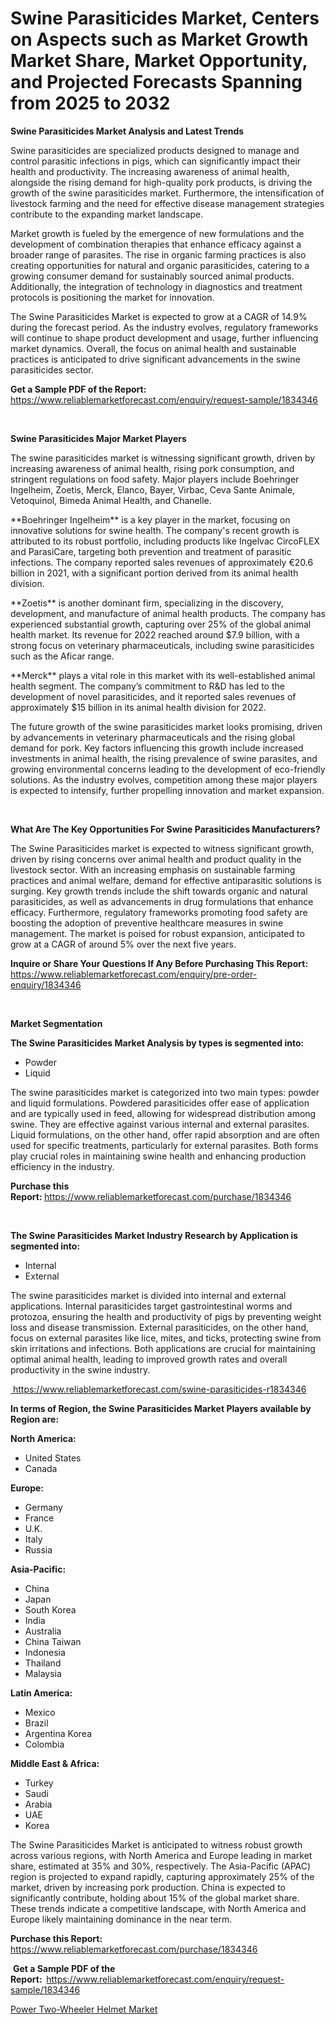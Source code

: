 <p><h1>Swine Parasiticides Market, Centers on Aspects such as Market Growth Market Share, Market Opportunity, and Projected Forecasts Spanning from 2025 to 2032</h1></p><p><strong>Swine Parasiticides Market Analysis and Latest Trends</strong></p>
<p><p>Swine parasiticides are specialized products designed to manage and control parasitic infections in pigs, which can significantly impact their health and productivity. The increasing awareness of animal health, alongside the rising demand for high-quality pork products, is driving the growth of the swine parasiticides market. Furthermore, the intensification of livestock farming and the need for effective disease management strategies contribute to the expanding market landscape.</p><p>Market growth is fueled by the emergence of new formulations and the development of combination therapies that enhance efficacy against a broader range of parasites. The rise in organic farming practices is also creating opportunities for natural and organic parasiticides, catering to a growing consumer demand for sustainably sourced animal products. Additionally, the integration of technology in diagnostics and treatment protocols is positioning the market for innovation. </p><p>The Swine Parasiticides Market is expected to grow at a CAGR of 14.9% during the forecast period. As the industry evolves, regulatory frameworks will continue to shape product development and usage, further influencing market dynamics. Overall, the focus on animal health and sustainable practices is anticipated to drive significant advancements in the swine parasiticides sector.</p></p>
<p><strong>Get a Sample PDF of the Report:&nbsp;</strong> <a href="https://www.reliablemarketforecast.com/enquiry/request-sample/1834346?utm_campaign=2758&utm_medium=2&utm_source=Github&utm_content=ia&utm_term=05042025&utm_id=swine-parasiticides">https://www.reliablemarketforecast.com/enquiry/request-sample/1834346</a></p>
<p>&nbsp;</p>
<p><strong>Swine Parasiticides Major Market Players</strong></p>
<p><p>The swine parasiticides market is witnessing significant growth, driven by increasing awareness of animal health, rising pork consumption, and stringent regulations on food safety. Major players include Boehringer Ingelheim, Zoetis, Merck, Elanco, Bayer, Virbac, Ceva Sante Animale, Vetoquinol, Bimeda Animal Health, and Chanelle.</p><p>**Boehringer Ingelheim** is a key player in the market, focusing on innovative solutions for swine health. The company's recent growth is attributed to its robust portfolio, including products like Ingelvac CircoFLEX and ParasiCare, targeting both prevention and treatment of parasitic infections. The company reported sales revenues of approximately €20.6 billion in 2021, with a significant portion derived from its animal health division.</p><p>**Zoetis** is another dominant firm, specializing in the discovery, development, and manufacture of animal health products. The company has experienced substantial growth, capturing over 25% of the global animal health market. Its revenue for 2022 reached around $7.9 billion, with a strong focus on veterinary pharmaceuticals, including swine parasiticides such as the Aficar range.</p><p>**Merck** plays a vital role in this market with its well-established animal health segment. The company’s commitment to R&D has led to the development of novel parasiticides, and it reported sales revenues of approximately $15 billion in its animal health division for 2022.</p><p>The future growth of the swine parasiticides market looks promising, driven by advancements in veterinary pharmaceuticals and the rising global demand for pork. Key factors influencing this growth include increased investments in animal health, the rising prevalence of swine parasites, and growing environmental concerns leading to the development of eco-friendly solutions. As the industry evolves, competition among these major players is expected to intensify, further propelling innovation and market expansion.</p></p>
<p>&nbsp;</p>
<p><strong>What Are The Key Opportunities For Swine Parasiticides Manufacturers?</strong></p>
<p><p>The Swine Parasiticides market is expected to witness significant growth, driven by rising concerns over animal health and product quality in the livestock sector. With an increasing emphasis on sustainable farming practices and animal welfare, demand for effective antiparasitic solutions is surging. Key growth trends include the shift towards organic and natural parasiticides, as well as advancements in drug formulations that enhance efficacy. Furthermore, regulatory frameworks promoting food safety are boosting the adoption of preventive healthcare measures in swine management. The market is poised for robust expansion, anticipated to grow at a CAGR of around 5% over the next five years.</p></p>
<p><strong>Inquire or Share Your Questions If Any Before Purchasing This Report:</strong> <a href="https://www.reliablemarketforecast.com/enquiry/pre-order-enquiry/1834346?utm_campaign=2758&utm_medium=2&utm_source=Github&utm_content=ia&utm_term=05042025&utm_id=swine-parasiticides">https://www.reliablemarketforecast.com/enquiry/pre-order-enquiry/1834346</a></p>
<p>&nbsp;</p>
<p><strong>Market Segmentation</strong></p>
<p><strong>The Swine Parasiticides Market Analysis by types is segmented into:</strong></p>
<p><ul><li>Powder</li><li>Liquid</li></ul></p>
<p><p>The swine parasiticides market is categorized into two main types: powder and liquid formulations. Powdered parasiticides offer ease of application and are typically used in feed, allowing for widespread distribution among swine. They are effective against various internal and external parasites. Liquid formulations, on the other hand, offer rapid absorption and are often used for specific treatments, particularly for external parasites. Both forms play crucial roles in maintaining swine health and enhancing production efficiency in the industry.</p></p>
<p><strong>Purchase this Report:&nbsp;</strong><a href="https://www.reliablemarketforecast.com/purchase/1834346?utm_campaign=2758&utm_medium=2&utm_source=Github&utm_content=ia&utm_term=05042025&utm_id=swine-parasiticides">https://www.reliablemarketforecast.com/purchase/1834346</a></p>
<p>&nbsp;</p>
<p><strong>The Swine Parasiticides Market Industry Research by Application is segmented into:</strong></p>
<p><ul><li>Internal</li><li>External</li></ul></p>
<p><p>The swine parasiticides market is divided into internal and external applications. Internal parasiticides target gastrointestinal worms and protozoa, ensuring the health and productivity of pigs by preventing weight loss and disease transmission. External parasiticides, on the other hand, focus on external parasites like lice, mites, and ticks, protecting swine from skin irritations and infections. Both applications are crucial for maintaining optimal animal health, leading to improved growth rates and overall productivity in the swine industry.</p></p>
<p><a href="https://www.reliablemarketforecast.com/swine-parasiticides-r1834346?utm_campaign=2758&utm_medium=2&utm_source=Github&utm_content=ia&utm_term=05042025&utm_id=swine-parasiticides">&nbsp;https://www.reliablemarketforecast.com/swine-parasiticides-r1834346</a></p>
<p><strong>In terms of Region, the Swine Parasiticides Market Players available by Region are:</strong></p>
<p>
    <p> <strong> North America: </strong>
        <ul>
            <li>United States</li>
            <li>Canada</li>
        </ul>
        </p> 
    <p> <strong> Europe: </strong>
        <ul>
            <li>Germany</li>
            <li>France</li>
            <li>U.K.</li>
            <li>Italy</li>
            <li>Russia</li>
        </ul>
        </p> 
    <p> <strong> Asia-Pacific: </strong>
        <ul>
            <li>China</li>
            <li>Japan</li>
            <li>South Korea</li>
            <li>India</li>
            <li>Australia</li>
            <li>China Taiwan</li>
            <li>Indonesia</li>
            <li>Thailand</li>
            <li>Malaysia</li>
        </ul>
        </p> 
    <p> <strong> Latin America: </strong>
        <ul>
            <li>Mexico</li>
            <li>Brazil</li>
            <li>Argentina Korea</li>
            <li>Colombia</li>
        </ul>
        </p> 
    <p> <strong> Middle East & Africa: </strong>
        <ul>
            <li>Turkey</li>
            <li>Saudi</li>
            <li>Arabia</li>
            <li>UAE</li>
            <li>Korea</li>
        </ul>
    </p>
    </p>
<p><p>The Swine Parasiticides Market is anticipated to witness robust growth across various regions, with North America and Europe leading in market share, estimated at 35% and 30%, respectively. The Asia-Pacific (APAC) region is projected to expand rapidly, capturing approximately 25% of the market, driven by increasing pork production. China is expected to significantly contribute, holding about 15% of the global market share. These trends indicate a competitive landscape, with North America and Europe likely maintaining dominance in the near term.</p></p>
<p><strong>Purchase this Report: </strong><a href="https://www.reliablemarketforecast.com/purchase/1834346?utm_campaign=2758&utm_medium=2&utm_source=Github&utm_content=ia&utm_term=05042025&utm_id=swine-parasiticides">https://www.reliablemarketforecast.com/purchase/1834346</a></p>
<p>&nbsp;<strong>Get a Sample PDF of the Report:&nbsp;&nbsp;</strong><a href="https://www.reliablemarketforecast.com/enquiry/request-sample/1834346?utm_campaign=2758&utm_medium=2&utm_source=Github&utm_content=ia&utm_term=05042025&utm_id=swine-parasiticides">https://www.reliablemarketforecast.com/enquiry/request-sample/1834346</a></p>
<p><strong></strong></p>
<p><p><a href="https://github.com/watzondechao/Market-Research-Report-List-1/blob/main/power-two-wheeler-helmet-market.md?utm_campaign=2758&utm_medium=2&utm_source=Github&utm_content=ia&utm_term=05042025&utm_id=swine-parasiticides">Power Two-Wheeler Helmet Market</a></p></p>